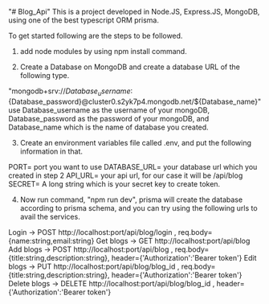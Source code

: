 "# Blog_Api"
This is a project developed in Node.JS, Express.JS, MongoDB, using one of the best typescript ORM prisma.

To get started following are the steps to be followed.

1. add node modules by using npm install command.

2. Create a Database on MongoDB and create a database URL of the following type.

"mongodb+srv://${Database_username}:${Database_password}@cluster0.s2yk7p4.mongodb.net/${Database_name}"
use Database_username as the username of your mongoDB, Database_password as the password of your mongoDB, and Database_name which is the name of database you created.

3. Create an environment variables file called .env, and put the following information in that.

PORT= port you want to use
DATABASE_URL= your database url which you created in step 2
API_URL= your api url, for our case it will be /api/blog
SECRET= A long string which is your secret key to create token.

4. Now run command, "npm run dev", prisma will create the database according to prisma schema, and you can try using the following urls to avail the services.

Login -> POST http://localhost:port/api/blog/login , req.body= {name:string,email:string}
Get blogs -> GET http://localhost:port/api/blog
Add blogs -> POST http://localhost:port/api/blog , req.body={title:string,description:string}, header={'Authorization':'Bearer token'}
Edit blogs -> PUT http://localhost:port/api/blog/blog_id , req.body={title:string,description:string}, header={'Authorization':'Bearer token'}
Delete blogs -> DELETE http://localhost:port/api/blog/blog_id , header={'Authorization':'Bearer token'}

